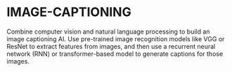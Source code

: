 # IMAGE-CAPTIONING
Combine computer vision and natural language processing to build an image captioning AI. Use pre-trained image recognition models like VGG or ResNet to extract features from images, and then use a recurrent neural network (RNN) or transformer-based model to  generate captions for those images.
